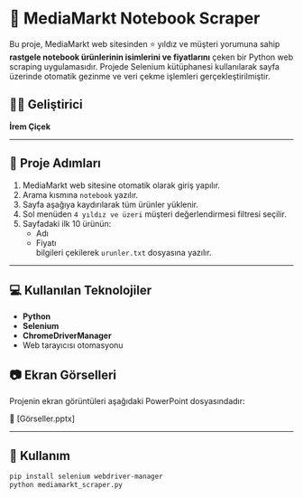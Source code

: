 # 🛒 MediaMarkt Notebook Scraper

Bu proje, MediaMarkt web sitesinden ⭐️ yıldız ve  müşteri yorumuna sahip **rastgele notebook ürünlerinin isimlerini ve fiyatlarını** çeken bir Python web scraping uygulamasıdır. Projede Selenium kütüphanesi kullanılarak sayfa üzerinde otomatik gezinme ve veri çekme işlemleri gerçekleştirilmiştir.

## 👩‍💻 Geliştirici
**İrem Çiçek**  

---

## 📌 Proje Adımları

1. MediaMarkt web sitesine otomatik olarak giriş yapılır.
2. Arama kısmına `notebook` yazılır.
3. Sayfa aşağıya kaydırılarak tüm ürünler yüklenir.
4. Sol menüden `4 yıldız ve üzeri` müşteri değerlendirmesi filtresi seçilir.
5. Sayfadaki ilk 10 ürünün:
   - Adı
   - Fiyatı  
   bilgileri çekilerek `urunler.txt` dosyasına yazılır.

---

## 💻 Kullanılan Teknolojiler

- **Python**
- **Selenium**
- **ChromeDriverManager**
- Web tarayıcısı otomasyonu
## 📷 Ekran Görselleri

Projenin ekran görüntüleri aşağıdaki PowerPoint dosyasındadır:

📎 [Görseller.pptx]


---

## 🚀 Kullanım

```bash
pip install selenium webdriver-manager
python mediamarkt_scraper.py
